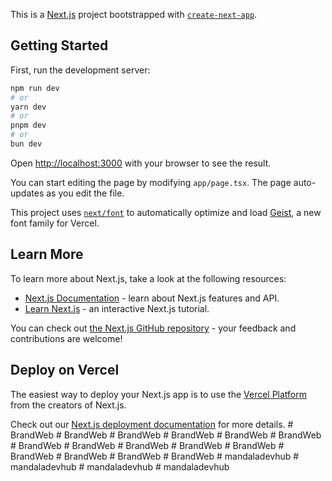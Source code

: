 This is a [Next.js](https://nextjs.org) project bootstrapped with [`create-next-app`](https://nextjs.org/docs/app/api-reference/cli/create-next-app).

## Getting Started

First, run the development server:

```bash
npm run dev
# or
yarn dev
# or
pnpm dev
# or
bun dev
```

Open [http://localhost:3000](http://localhost:3000) with your browser to see the result.

You can start editing the page by modifying `app/page.tsx`. The page auto-updates as you edit the file.

This project uses [`next/font`](https://nextjs.org/docs/app/building-your-application/optimizing/fonts) to automatically optimize and load [Geist](https://vercel.com/font), a new font family for Vercel.

## Learn More

To learn more about Next.js, take a look at the following resources:

- [Next.js Documentation](https://nextjs.org/docs) - learn about Next.js features and API.
- [Learn Next.js](https://nextjs.org/learn) - an interactive Next.js tutorial.

You can check out [the Next.js GitHub repository](https://github.com/vercel/next.js) - your feedback and contributions are welcome!

## Deploy on Vercel

The easiest way to deploy your Next.js app is to use the [Vercel Platform](https://vercel.com/new?utm_medium=default-template&filter=next.js&utm_source=create-next-app&utm_campaign=create-next-app-readme) from the creators of Next.js.

Check out our [Next.js deployment documentation](https://nextjs.org/docs/app/building-your-application/deploying) for more details.
#   B r a n d W e b  
 #   B r a n d W e b  
 #   B r a n d W e b  
 #   B r a n d W e b  
 #   B r a n d W e b  
 #   B r a n d W e b  
 #   B r a n d W e b  
 #   B r a n d W e b  
 #   B r a n d W e b  
 #   B r a n d W e b  
 #   B r a n d W e b  
 #   B r a n d W e b  
 #   B r a n d W e b  
 #   B r a n d W e b  
 #   B r a n d W e b  
 #   m a n d a l a d e v h u b  
 #   m a n d a l a d e v h u b  
 #   m a n d a l a d e v h u b  
 #   m a n d a l a d e v h u b  
 